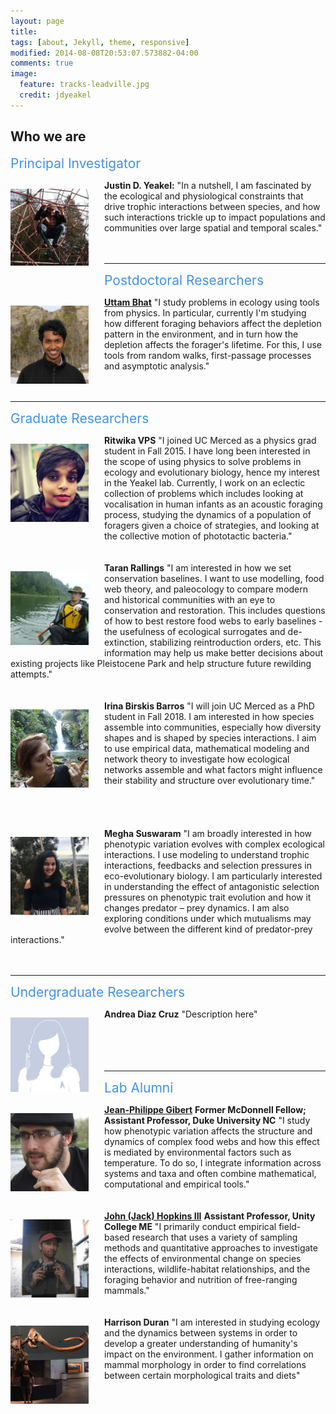 ```yaml
---
layout: page
title:
tags: [about, Jekyll, theme, responsive]
modified: 2014-08-08T20:53:07.573882-04:00
comments: true
image:
  feature: tracks-leadville.jpg
  credit: jdyeakel
---
```




<!---
Our group is generally interested in the physical and biological constraints that shape trophic interactions, and how changes in these interactions impact community dynamics over both ecological and evolutionary time. 
We employ both theoretical as well as empirical approaches to address many different aspects of problems that fall within this central focus, including but not limited to:   

* Nonlinear dynamics   
* Stochastic processes   
* Dynamic programming   
* Stable isotopes   
* Historical records
* Paleontological data   



I generally use network-theoretic approaches – combined with empirical measures of interactions e.g. stable isotopic data – to try to understand how species interactions trickle up to impact the structure and functioning of ecological communities. My long-term interests fall into 3 core themes:

* the proximate drivers and ultimate effects of species interactions
* the effects of large-scale (spatial and temporal) factors on community assembly and dis-assembly
* the interplay between landscape structure and population/community dynamics
-->


## Who we are

<span style="text-align=left;font-size:1.5em;color:#4292E5;">Principal Investigator</span>   
<div>
<p style="float: left;padding-right:25px"><img src="/images/justin-web.jpg" width="125"></p>    
<b>Justin D. Yeakel:</b> "In a nutshell, I am fascinated by the ecological and physiological constraints that drive trophic interactions between species, and how such interactions trickle up to impact populations and communities over large spatial and temporal scales." <BR> <BR>
</div>       

<BR CLEAR="...">   

--- 

<span style="text-align=left;font-size:1.5em;color:#4292E5;">Postdoctoral Researchers</span>   
<div>
<p style="float: left;padding-right:25px"><img src="/images/Uttam-web.jpg" width="125"></p> <b><a href="https://scholar.google.com/citations?user=8AVQ7NgAAAAJ&hl=en">Uttam Bhat</a></b>  "I study problems in ecology using tools from physics. In particular, currently I'm studying how different foraging behaviors affect the depletion pattern in the environment, and in turn how the depletion affects the forager's lifetime. For this, I use tools from random walks, first-passage processes and asymptotic analysis."  <BR> <BR>     
</div>     
<BR CLEAR="...">

---

<span style="text-align=left;font-size:1.5em;color:#4292E5;">Graduate Researchers</span> 
<div>
<p style="float: left;padding-right:25px"><img src="/images/Ritwika-web2.jpg" width="125"></p>
<b>Ritwika VPS</b> "I joined UC Merced as a physics grad student in Fall 2015. I have long been interested in the scope of using physics to solve problems in ecology and evolutionary biology, hence my interest in the Yeakel lab. Currently, I work on an eclectic collection of problems which includes looking at vocalisation in human infants as an acoustic foraging process, studying the dynamics of a population of foragers given a choice of strategies, and looking at the collective motion of phototactic bacteria."  <BR> <BR>     
</div>     

<BR CLEAR="...">

<div>
<p style="float: left;padding-right:25px"><img src="/images/Taran-web.jpg" width="125"></p>
<b>Taran Rallings</b> "I am interested in how we set conservation baselines. I want to use modelling, food web theory, and paleocology to compare modern and historical communities with an eye to  conservation and restoration. This includes questions of how to best restore food webs to early baselines - the usefulness of ecological surrogates and de-extinction, stabilizing reintroduction orders, etc. This information may help us make better decisions about existing projects like Pleistocene Park and help structure future rewilding attempts."  <BR> <BR>     
</div>     

<BR CLEAR="...">   

<div>
<p style="float: left;padding-right:25px"><img src="/images/Irina-web.jpg" width="125"></p>
<b>Irina Birskis Barros</b> "I will join UC Merced as a PhD student in Fall 2018. I am interested in how species assemble into communities, especially how diversity shapes and is shaped by species interactions. I aim to use empirical data, mathematical modeling and network theory to investigate how ecological networks assemble and what factors might influence their stability and structure over evolutionary time."  <BR> <BR> <BR> <BR>     
</div>     

<BR CLEAR="...">

<div>
<p style="float: left;padding-right:25px"><img src="/images/Megha-web.jpg" width="125"></p>
<b>Megha Suswaram</b> "I am broadly interested in how phenotypic variation evolves with complex ecological interactions. I use modeling to understand trophic interactions, feedbacks and selection pressures in eco-evolutionary biology.  I am particularly interested in understanding the effect of antagonistic selection pressures on phenotypic trait evolution and how it changes predator – prey dynamics. I am also exploring conditions under which mutualisms may evolve between the different kind of predator-prey interactions."  <BR> <BR>     
</div>     

<BR CLEAR="...">

---    

<span style="text-align=left;font-size:1.5em;color:#4292E5;">Undergraduate Researchers</span> 
<div>
<p style="float: left;padding-right:25px"><img src="/images/person.jpg" width="125"></p>
<b>Andrea Diaz Cruz</b> "Description here"  <BR> <BR> <BR> <BR>     
</div>     

<BR CLEAR="...">

---

<span style="text-align=left;font-size:1.5em;color:#4292E5;">Lab Alumni</span>
<div>
<p style="float: left;padding-right:25px"><img src="/images/JP-web.jpg" width="125"></p> <b><a href="http://jeanpgibert.weebly.com">Jean-Philippe Gibert</a></b> <b>Former McDonnell Fellow; Assistant Professor, Duke University NC</b> "I study how phenotypic variation affects the structure and dynamics of complex food webs and how this effect is mediated by environmental factors such as temperature. To do so, I integrate information across systems and taxa and often combine mathematical, computational and empirical tools." <BR> <BR> 
</div>      

<BR CLEAR="...">

<div>
<p style="float: left;padding-right:25px"><img src="/images/Jack-web.jpg" width="125"></p> <b><a href="http://jackhopkinswildlife.com">John (Jack) Hopkins III</a></b> <b>Assistant Professor, Unity College ME</b> "I primarily conduct empirical field-based research that uses a variety of sampling methods and quantitative approaches to investigate the effects of environmental change on species interactions, wildlife-habitat relationships, and the foraging behavior and nutrition of free-ranging mammals." <BR> <BR>
</div>      

<BR CLEAR="...">

<div>
<p style="float: left;padding-right:25px"><img src="/images/Harrison-web.jpg" width="125"></p>
<b>Harrison Duran</b> "I am interested in studying ecology and the dynamics between systems in order to develop a greater  understanding of  humanity's impact on the environment. I gather information on mammal morphology in order to find correlations between certain morphological traits and diets"  <BR> <BR>     
</div>     





         

<!---
###Background

I graduated in 2004 from Kent State University in Ohio (my home state) with a degree in Biological Anthropology, a minor in biology, and specializing in outdoor education (I spent two years working at LongAcre Expeditions, and am a graduate of the NOLS Alaska summer course).
After reading Chaos by James Glieck in 2003, and his beautiful descriptions of the Santa Cruz campus, I sent a random email to [Paul Koch](http://www.es.ucsc.edu/~pkoch/), a professor at UCSC specializing in using stable isotopes to study modern and paleo ecosystems.
He ended up offering me a job in the mass spec facility at UCSC, where I worked for two years before becoming a graduate student in the Ecology and Evolutionary Biology Department.   
<br>
While at UCSC, I began working with [Nate Dominy](https://biology.dartmouth.edu/people/nathaniel-j-dominy) in the Anthropology Department and ended up spending 3 field seasons all over sub-Saharan Africa studying mole rats, forest canopies, and fur seals, among other things.
During the latter half of my Ph.D., I began working with [Marc Mangel](http://users.soe.ucsc.edu/~msmangel/) using quantitative approaches to study dietary behaviors and the compensatory dynamics of fish recruitment, finishing my degree in 2012.     
<br>
From 2012-2014, I was a postdoctoral fellow at Simon Fraser University working with Jon Moore on the metapopulation dynamics of aquatic species - specifically those constrained to river watersheds.
I had a great time learning about the insane life-history of salmon, and got to spend a lot of time with people who know those systems inside and out, including [Jon](http://moorelab.wix.com/moorelab), [Mike Beakes](http://scholar.google.ca/citations?user=vB5kMZoAAAAJ&hl=en), [Corey Phillis](http://coreyphillis.github.io), and [Sean Anderson](http://seananderson.ca). 
Not being a specialist in any one system, it was a humbling and exciting experience!   
<br>
As of June, 2014 I began as an Omidyar Postdoctoral Fellow at the Santa Fe Institute in Santa Fe, New Mexico. SFI has no boundaries between disciplines, and I feel lucky to work alongside so many excellent people spanning so many subject areas.
Check out the rest of my website for info on research interests and news of recent work! Thanks for visiting,  
&nbsp;&nbsp;&nbsp;&nbsp;*-JD Yeakel, October 2014*
-->
<!---
My wife Charlene Chow is an artist. [Check out her website here!](http://charleneeliz.wordpress.com)
-->
